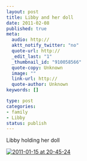 ```yaml
--- 
layout: post
title: Libby and her doll
date: 2011-02-08
published: true
meta: 
  audio: http://
  aktt_notify_twitter: "no"
  quote-url: http://
  _edit_last: "1"
  _thumbnail_id: "910058566"
  quote-copy: Unknown
  image: ""
  link-url: http://
  quote-author: Unknown
keywords: []

type: post
categories: 
- family
- Libby
status: publish
---
```

Libby holding her doll

[![](http://media.eick.us/2011/02/2011-01-15-at-20-45-24-200x300.jpg "2011-01-15 at 20-45-24")](http://media.eick.us/2011/02/2011-01-15-at-20-45-24.jpg)
